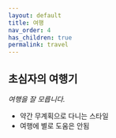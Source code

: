 ```yaml
---
layout: default
title: 여행
nav_order: 4
has_children: true
permalink: travel
---
```


## 초심자의 여행기
*여행을 잘 모릅니다.*
  
<!-- <br> -->
<!-- <hr> -->
- 약간 무계획으로 다니는 스타일  
- 여행에 별로 도움은 안됨  